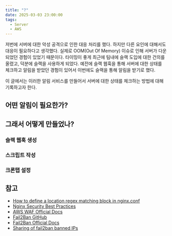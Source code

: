 ```yaml
---
title: "?"
date: 2025-03-03 23:00:00
tags: 
  - Server
  - AWS
---
```


저번에 서버에 대한 악성 공격으로 인한 대응 처리를 했다.
하지만 다른 요인에 대해서도 대응이 필요하다고 생각했다.
실제로 OOM(Out Of Memory) 이슈로 인해 서버가 다운되었던 경험이 있었기 때문이다.
타이밍이 좋게 최근에 팀내에 슬랙 도입에 대한 건의를 올렸고, 덕분에 슬랙을 사용하게 되었다.
예전에 슬랙 웹훅을 통해 서버에 대한 상태를 체크하고 알림을 받았던 경험이 있어서 이번에도 슬랙을 통해 알림을 받기로 했다.

이 글에서는 이러한 알림 서비스를 만들어서 서버에 대한 상태를 체크하는 방법에 대해 기록하고자 한다.

## 어떤 알림이 필요한가?


## 그래서 어떻게 만들었나?

### 슬랙 웹훅 생성

### 스크립트 작성

### 크론탭 설정


## 참고

- [How to define a location regex matching block in nginx.conf](https://stackoverflow.com/questions/65650622/how-to-define-a-location-regex-matching-block-in-nginx-conf)
- [Nginx Security Best Practices](https://stackoverflow.com/questions/65650622/how-to-define-a-location-regex-matching-block-in-nginx-conf)
- [AWS WAF Official Docs](https://docs.aws.amazon.com/waf/latest/developerguide/)
- [Fail2Ban GitHub](https://github.com/fail2ban/fail2ban)
- [Fail2Ban Official Docs](https://www.fail2ban.org/wiki/index.php/Main_Page)
- [Sharing of fail2ban banned IPs](https://serverfault.com/questions/625656/sharing-of-fail2ban-banned-ips)

